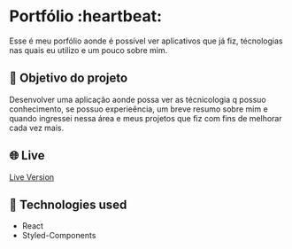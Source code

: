 <h1>Portfólio :heartbeat:</h1> 

Esse é meu porfólio aonde é possível ver aplicativos que já fiz, técnologias nas quais eu utilizo e um pouco sobre mim.

## 🎯 Objetivo do projeto 

Desenvolver uma aplicação aonde possa ver as técnicologia q possuo conhecimento, se possuo experieência, um breve resumo sobre mim e quando ingressei nessa área e meus projetos que fiz com fins de melhorar cada vez mais.

## 🌐 Live

<a href="https://portfolio-leubomfim.vercel.app/" target="_blank">Live Version</a>
&nbsp;

## 🚀 Technologies used

- React
- Styled-Components
